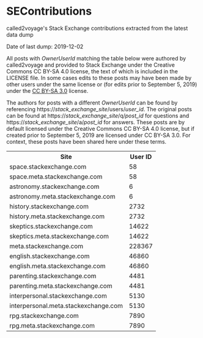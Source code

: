 # SEContributions
called2voyage's Stack Exchange contributions extracted from the latest data dump

Date of last dump: 2019-12-02

All posts with *OwnerUserId* matching the table below were authored by called2voyage and provided to Stack Exchange under the Creative Commons
CC BY-SA 4.0 license, the text of which is included in the LICENSE file. In some cases edits to these posts may have been
made by other users under the same license or (for edits prior to September 5, 2019) under the
[CC BY-SA 3.0](https://creativecommons.org/licenses/by-sa/3.0/legalcode) license.

The authors for posts with a different *OwnerUserId* can be found by referencing https://*stack_exchange_site*/users/*user_id*.
The original posts can be found at https://*stack_exchange_site*/q/*post_id* for questions and
https://*stack_exchange_site*/a/*post_id* for answers. These posts are by default licensed under the Creative Commons CC BY-SA 4.0
license, but if created prior to September 5, 2019 are licensed under CC BY-SA 3.0. For context, these posts have been shared here under these terms.

<table>
<tr>
  <th>Site</th><th>User ID</th>
</tr>
<tr>
  <td>space.stackexchange.com</td><td>58</td>
</tr>
<tr>
  <td>space.meta.stackexchange.com</td><td>58</td>
</tr>
<tr>
  <td>astronomy.stackexchange.com</td><td>6</td>
</tr>
<tr>
  <td>astronomy.meta.stackexchange.com</td><td>6</td>
</tr>
<tr>
  <td>history.stackexchange.com</td><td>2732</td>
</tr>
<tr>
  <td>history.meta.stackexchange.com</td><td>2732</td>
</tr>
<tr>
  <td>skeptics.stackexchange.com</td><td>14622</td>
</tr>
<tr>
  <td>skeptics.meta.stackexchange.com</td><td>14622</td>
</tr>
<tr>
  <td>meta.stackexchange.com</td><td>228367</td>
</tr>
<tr>
  <td>english.stackexchange.com</td><td>46860</td>
</tr>
<tr>
  <td>english.meta.stackexchange.com</td><td>46860</td>
</tr>
<tr>
  <td>parenting.stackexchange.com</td><td>4481</td>
</tr>
<tr>
  <td>parenting.meta.stackexchange.com</td><td>4481</td>
</tr>
<tr>
  <td>interpersonal.stackexchange.com</td><td>5130</td>
</tr>
<tr>
  <td>interpersonal.meta.stackexchange.com</td><td>5130</td>
</tr>
<tr>
  <td>rpg.stackexchange.com</td><td>7890</td>
</tr>
<tr>
  <td>rpg.meta.stackexchange.com</td><td>7890</td>
</tr>
</table>
